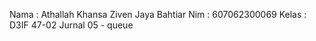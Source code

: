 Nama  : Athallah Khansa Ziven Jaya Bahtiar
Nim   : 607062300069
Kelas : D3IF 47-02
Jurnal 05 - queue